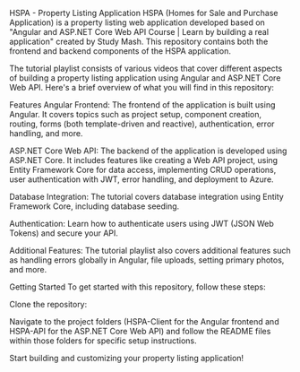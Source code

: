 HSPA - Property Listing Application
HSPA (Homes for Sale and Purchase Application) is a property listing web application developed based on "Angular and ASP.NET Core Web API Course | Learn by building a real application" created by Study Mash. This repository contains both the frontend and backend components of the HSPA application.

The tutorial playlist consists of various videos that cover different aspects of building a property listing application using Angular and ASP.NET Core Web API. Here's a brief overview of what you will find in this repository:

Features
Angular Frontend: The frontend of the application is built using Angular. It covers topics such as project setup, component creation, routing, forms (both template-driven and reactive), authentication, error handling, and more.

ASP.NET Core Web API: The backend of the application is developed using ASP.NET Core. It includes features like creating a Web API project, using Entity Framework Core for data access, implementing CRUD operations, user authentication with JWT, error handling, and deployment to Azure.

Database Integration: The tutorial covers database integration using Entity Framework Core, including database seeding.

Authentication: Learn how to authenticate users using JWT (JSON Web Tokens) and secure your API.

Additional Features: The tutorial playlist also covers additional features such as handling errors globally in Angular, file uploads, setting primary photos, and more.

Getting Started
To get started with this repository, follow these steps:

Clone the repository:

Navigate to the project folders (HSPA-Client for the Angular frontend and HSPA-API for the ASP.NET Core Web API) and follow the README files within those folders for specific setup instructions.

Start building and customizing your property listing application!
